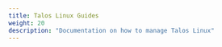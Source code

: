 ```yaml
---
title: Talos Linux Guides
weight: 20
description: "Documentation on how to manage Talos Linux"
---
```

